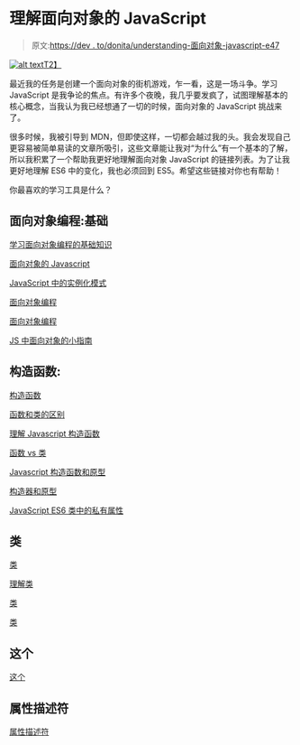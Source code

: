 # 理解面向对象的 JavaScript

> 原文:[https://dev . to/donita/understanding-面向对象-javascript-e47](https://dev.to/donita/understanding-object-oriented-javascript-e47)

[![alt text](../Images/b969e0fe2e1c13d4a7b314d0068bb2d6.png "Logo Title Text 1")T2】](https://res.cloudinary.com/practicaldev/image/fetch/s--29McsiB2--/c_limit%2Cf_auto%2Cfl_progressive%2Cq_auto%2Cw_880/https://images.unsplash.com/photo-1513838747056-b69972e5f504%3Fixlib%3Drb-0.3.5%26s%3D0de3be9a0cb031184cb957291c528ad3%26auto%3Dformat%26fit%3Dcrop%26w%3D764%26q%3D80)

最近我的任务是创建一个面向对象的街机游戏，乍一看，这是一场斗争。学习 JavaScript 是我争论的焦点。有许多个夜晚，我几乎要发疯了，试图理解基本的核心概念，当我认为我已经想通了一切的时候，面向对象的 JavaScript 挑战来了。

很多时候，我被引导到 MDN，但即使这样，一切都会越过我的头。我会发现自己更容易被简单易读的文章所吸引，这些文章能让我对“为什么”有一个基本的了解，所以我积累了一个帮助我更好地理解面向对象 JavaScript 的链接列表。为了让我更好地理解 ES6 中的变化，我也必须回到 ES5。希望这些链接对你也有帮助！

你最喜欢的学习工具是什么？

## 面向对象编程:基础

[学习面向对象编程的基础知识](https://medium.freecodecamp.org/intro-to-object-oriented-programming-oop-with-javascript-made-easy-a317b87d6943)

[面向对象的 Javascript](http://javascriptissexy.com/oop-in-javascript-what-you-need-to-know/)

[JavaScript 中的实例化模式](https://medium.com/dailyjs/instantiation-patterns-in-javascript-8fdcf69e8f9b)

[面向对象编程](https://codeburst.io/object-oriented-programming-in-javascript-51b2bdfdfe9f)

[面向对象编程](https://scotch.io/tutorials/object-oriented-programming-in-javascript)

[JS 中面向对象的小指南](https://hackernoon.com/the-little-guide-for-poo-in-js-3cfff83ad095)

## 构造函数:

[构造函数](https://openclassrooms.com/en/courses/3523231-learn-to-code-with-javascript/4379006-use-constructor-functions)

[函数和类的区别](https://stackoverflow.com/questions/11970141/javascript-whats-the-difference-between-a-function-and-a-class)

[理解 Javascript 构造函数](https://css-tricks.com/understanding-javascript-constructors/)

[函数 vs 类](https://medium.com/javascript-scene/javascript-factory-functions-vs-constructor-functions-vs-classes-2f22ceddf33e)

[Javascript 构造函数和原型](http://tobyho.com/2010/11/22/javascript-constructors-and/)

[构造器和原型](https://content.pivotal.io/blog/javascript-constructors-prototypes-and-the-new-keyword)

[JavaScript ES6 类中的私有属性](https://stackoverflow.com/questions/22156326/private-properties-in-javascript-es6-classes) 

## 类

[类](https://javascript.info/class)

[理解类](https://www.digitalocean.com/community/tutorials/understanding-classes-in-javascript)

[类](https://googlechrome.github.io/samples/classes-es6/)

[类](http://exploringjs.com/es6/ch_classes.html)

## 这个

[这个](https://zellwk.com/blog/this/)

## 属性描述符

[属性描述符](https://javascript.info/property-descriptors)